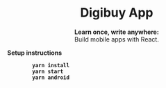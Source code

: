 <h1 align="center">
    Digibuy App
</h1>

<p align="center">
  <strong>Learn once, write anywhere:</strong><br>
  Build mobile apps with React.
</p>

<p>
    <strong>Setup instructions <strong>
</p>

```
        yarn install
        yarn start
        yarn android

```
